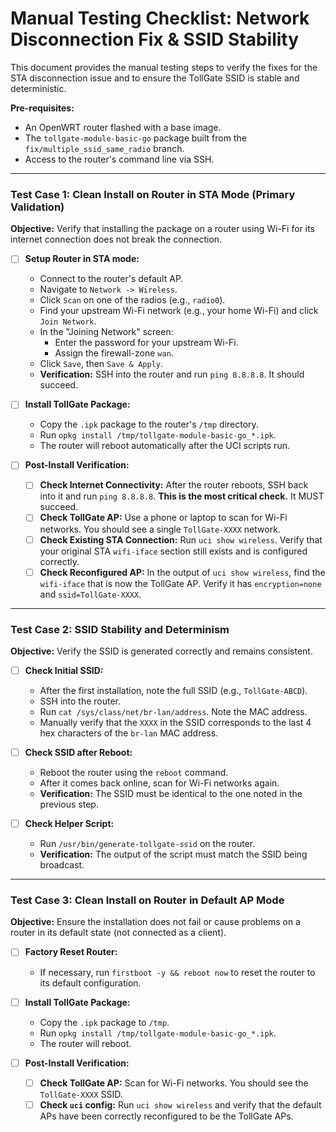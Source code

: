 # Manual Testing Checklist: Network Disconnection Fix & SSID Stability

This document provides the manual testing steps to verify the fixes for the STA disconnection issue and to ensure the TollGate SSID is stable and deterministic.

**Pre-requisites:**
*   An OpenWRT router flashed with a base image.
*   The `tollgate-module-basic-go` package built from the `fix/multiple_ssid_same_radio` branch.
*   Access to the router's command line via SSH.

---

### Test Case 1: Clean Install on Router in STA Mode (Primary Validation)

**Objective:** Verify that installing the package on a router using Wi-Fi for its internet connection does not break the connection.

- [ ] **Setup Router in STA mode:**
    *   Connect to the router's default AP.
    *   Navigate to `Network -> Wireless`.
    *   Click `Scan` on one of the radios (e.g., `radio0`).
    *   Find your upstream Wi-Fi network (e.g., your home Wi-Fi) and click `Join Network`.
    *   In the "Joining Network" screen:
        *   Enter the password for your upstream Wi-Fi.
        *   Assign the firewall-zone `wan`.
    *   Click `Save`, then `Save & Apply`.
    *   **Verification:** SSH into the router and run `ping 8.8.8.8`. It should succeed.

- [ ] **Install TollGate Package:**
    *   Copy the `.ipk` package to the router's `/tmp` directory.
    *   Run `opkg install /tmp/tollgate-module-basic-go_*.ipk`.
    *   The router will reboot automatically after the UCI scripts run.

- [ ] **Post-Install Verification:**
    - [ ] **Check Internet Connectivity:** After the router reboots, SSH back into it and run `ping 8.8.8.8`. **This is the most critical check.** It MUST succeed.
    - [ ] **Check TollGate AP:** Use a phone or laptop to scan for Wi-Fi networks. You should see a single `TollGate-XXXX` network.
    - [ ] **Check Existing STA Connection:** Run `uci show wireless`. Verify that your original STA `wifi-iface` section still exists and is configured correctly.
    - [ ] **Check Reconfigured AP:** In the output of `uci show wireless`, find the `wifi-iface` that is now the TollGate AP. Verify it has `encryption=none` and `ssid=TollGate-XXXX`.

---

### Test Case 2: SSID Stability and Determinism

**Objective:** Verify the SSID is generated correctly and remains consistent.

- [ ] **Check Initial SSID:**
    *   After the first installation, note the full SSID (e.g., `TollGate-ABCD`).
    *   SSH into the router.
    *   Run `cat /sys/class/net/br-lan/address`. Note the MAC address.
    *   Manually verify that the `XXXX` in the SSID corresponds to the last 4 hex characters of the `br-lan` MAC address.

- [ ] **Check SSID after Reboot:**
    *   Reboot the router using the `reboot` command.
    *   After it comes back online, scan for Wi-Fi networks again.
    *   **Verification:** The SSID must be identical to the one noted in the previous step.

- [ ] **Check Helper Script:**
    *   Run `/usr/bin/generate-tollgate-ssid` on the router.
    *   **Verification:** The output of the script must match the SSID being broadcast.

---

### Test Case 3: Clean Install on Router in Default AP Mode

**Objective:** Ensure the installation does not fail or cause problems on a router in its default state (not connected as a client).

- [ ] **Factory Reset Router:**
    *   If necessary, run `firstboot -y && reboot now` to reset the router to its default configuration.

- [ ] **Install TollGate Package:**
    *   Copy the `.ipk` package to `/tmp`.
    *   Run `opkg install /tmp/tollgate-module-basic-go_*.ipk`.
    *   The router will reboot.

- [ ] **Post-Install Verification:**
    - [ ] **Check TollGate AP:** Scan for Wi-Fi networks. You should see the `TollGate-XXXX` SSID.
    - [ ] **Check `uci` config:** Run `uci show wireless` and verify that the default APs have been correctly reconfigured to be the TollGate APs.
